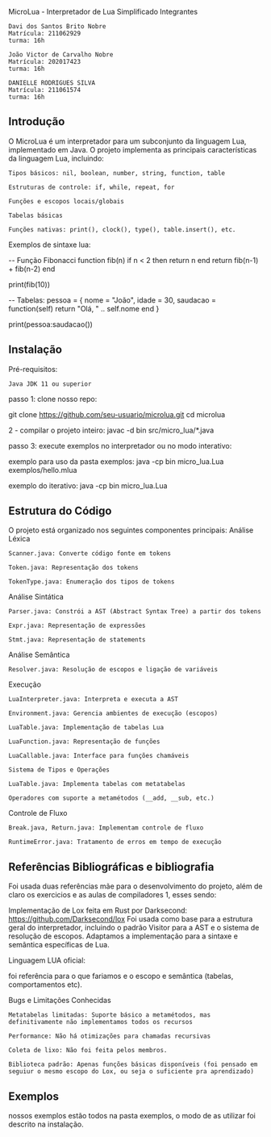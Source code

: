 MicroLua - Interpretador de Lua Simplificado
Integrantes

    Davi dos Santos Brito Nobre
    Matrícula: 211062929
    turma: 16h

    João Victor de Carvalho Nobre 
    Matrícula: 202017423 
    turma: 16h

    DANIELLE RODRIGUES SILVA
    Matrícula: 211061574 
    turma: 16h


## Introdução

O MicroLua é um interpretador para um subconjunto da linguagem Lua, implementado em Java. O projeto implementa as principais características da linguagem Lua, incluindo:

    Tipos básicos: nil, boolean, number, string, function, table

    Estruturas de controle: if, while, repeat, for

    Funções e escopos locais/globais

    Tabelas básicas

    Funções nativas: print(), clock(), type(), table.insert(), etc.

Exemplos de sintaxe
lua:



  -- Função Fibonacci
  function fib(n)
  if n < 2 then return n end
  return fib(n-1) + fib(n-2)
  end

  print(fib(10))

-- Tabelas:
  pessoa = {
    nome = "João",
    idade = 30,
    saudacao = function(self)
      return "Olá, " .. self.nome
    end
  }

  print(pessoa:saudacao())


## Instalação

Pré-requisitos:

    Java JDK 11 ou superior


passo 1: clone nosso repo:

git clone https://github.com/seu-usuario/microlua.git
cd microlua


2 - compilar o projeto inteiro:
javac -d bin src/micro_lua/*.java

passo 3: execute exemplos no interpretador ou no modo interativo:


exemplo para uso da pasta exemplos: java -cp bin micro_lua.Lua exemplos/hello.mlua

exemplo do iterativo: java -cp bin micro_lua.Lua


## Estrutura do Código

O projeto está organizado nos seguintes componentes principais:
Análise Léxica

    Scanner.java: Converte código fonte em tokens

    Token.java: Representação dos tokens

    TokenType.java: Enumeração dos tipos de tokens

Análise Sintática

    Parser.java: Constrói a AST (Abstract Syntax Tree) a partir dos tokens

    Expr.java: Representação de expressões

    Stmt.java: Representação de statements

Análise Semântica

    Resolver.java: Resolução de escopos e ligação de variáveis

Execução

    LuaInterpreter.java: Interpreta e executa a AST

    Environment.java: Gerencia ambientes de execução (escopos)

    LuaTable.java: Implementação de tabelas Lua

    LuaFunction.java: Representação de funções

    LuaCallable.java: Interface para funções chamáveis

    Sistema de Tipos e Operações

    LuaTable.java: Implementa tabelas com metatabelas

    Operadores com suporte a metamétodos (__add, __sub, etc.)

Controle de Fluxo

    Break.java, Return.java: Implementam controle de fluxo

    RuntimeError.java: Tratamento de erros em tempo de execução


## Referências Bibliográficas e bibliografia

Foi usada duas referências mãe para o desenvolvimento do projeto, além de claro os exercicios e as aulas de compiladores 1, esses sendo: 

Implementação de Lox feita em Rust por Darksecond:
https://github.com/Darksecond/lox
Foi usada como base para a estrutura geral do interpretador, incluindo o padrão Visitor para a AST e o sistema de resolução de escopos. Adaptamos a implementação para a sintaxe e semântica específicas de Lua.

Linguagem LUA oficial:

foi referência para o que fariamos e o escopo e semântica (tabelas, comportamentos etc).

Bugs e Limitações Conhecidas

    Metatabelas limitadas: Suporte básico a metamétodos, mas definitivamente não implementamos todos os recursos

    Performance: Não há otimizações para chamadas recursivas

    Coleta de lixo: Não foi feita pelos membros. 

    Biblioteca padrão: Apenas funções básicas disponíveis (foi pensado em seguiur o mesmo escopo do Lox, ou seja o suficiente pra aprendizado)


## Exemplos

nossos exemplos estão todos na pasta exemplos, o modo de as utilizar foi descrito na instalação. 
